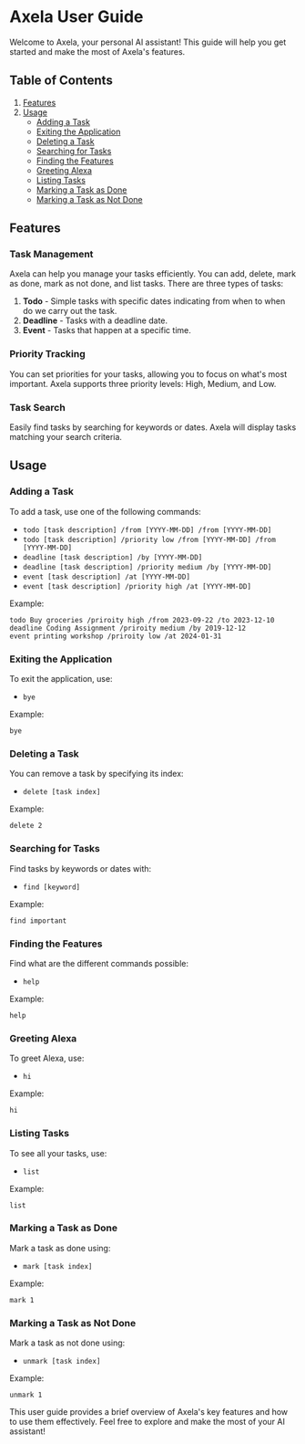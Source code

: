 # Axela User Guide

Welcome to Axela, your personal AI assistant! This guide will help you get started and make the most of Axela's
features.

## Table of Contents
1. [Features](#features)
2. [Usage](#usage)
    - [Adding a Task](#adding-a-task)
    - [Exiting the Application](#exiting-the-application)
    - [Deleting a Task](#deleting-a-task)
    - [Searching for Tasks](#searching-for-tasks)
    - [Finding the Features](#finding-the-features)
    - [Greeting Alexa](#greeting-alexa)
    - [Listing Tasks](#listing-tasks)
    - [Marking a Task as Done](#marking-a-task-as-done)
    - [Marking a Task as Not Done](#marking-a-task-as-not-done)

## Features

### Task Management

Axela can help you manage your tasks efficiently. You can add, delete, mark as done, mark as not done, and list
tasks. There are three types of tasks:

1. **Todo** - Simple tasks with specific dates indicating from when to when do we carry out the task.
2. **Deadline** - Tasks with a deadline date.
3. **Event** - Tasks that happen at a specific time.

### Priority Tracking

You can set priorities for your tasks, allowing you to focus on what's most important. Axela supports three priority
levels: High, Medium, and Low.

### Task Search

Easily find tasks by searching for keywords or dates. Axela will display tasks matching your search criteria.

## Usage

### Adding a Task

To add a task, use one of the following commands:

- `todo [task description] /from [YYYY-MM-DD] /from [YYYY-MM-DD]`
- `todo [task description] /priority low /from [YYYY-MM-DD] /from [YYYY-MM-DD]`
- `deadline [task description] /by [YYYY-MM-DD]`
- `deadline [task description] /priority medium /by [YYYY-MM-DD]`
- `event [task description] /at [YYYY-MM-DD]`
- `event [task description] /priority high /at [YYYY-MM-DD]`

Example:
```
todo Buy groceries /priroity high /from 2023-09-22 /to 2023-12-10
deadline Coding Assignment /priroity medium /by 2019-12-12
event printing workshop /priroity low /at 2024-01-31
```

### Exiting the Application

To exit the application, use:

- `bye`

Example:
```
bye
```

### Deleting a Task

You can remove a task by specifying its index:

- `delete [task index]`

Example:
```
delete 2
```

### Searching for Tasks

Find tasks by keywords or dates with:

- `find [keyword]`

Example:
```
find important
```

### Finding the Features

Find what are the different commands possible:

- `help`

Example:
```
help
```

### Greeting Alexa

To greet Alexa, use:

- `hi`

Example:
```
hi
```

### Listing Tasks

To see all your tasks, use:

- `list`

Example:
```
list
```

### Marking a Task as Done

Mark a task as done using:

- `mark [task index]`

Example:
```
mark 1
```

### Marking a Task as Not Done

Mark a task as not done using:

- `unmark [task index]`

Example:
```
unmark 1
```

This user guide provides a brief overview of Axela's key features and how to use them effectively. Feel free to explore
and make the most of your AI assistant!